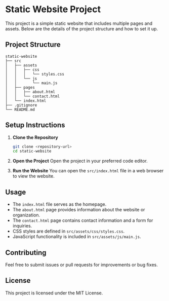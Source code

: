 # Static Website Project

This project is a simple static website that includes multiple pages and assets. Below are the details of the project structure and how to set it up.

## Project Structure

```
static-website
├── src
│   ├── assets
│   │   ├── css
│   │   │   └── styles.css
│   │   └── js
│   │       └── main.js
│   ├── pages
│   │   ├── about.html
│   │   └── contact.html
│   └── index.html
├── .gitignore
└── README.md
```

## Setup Instructions

1. **Clone the Repository**
   ```bash
   git clone <repository-url>
   cd static-website
   ```

2. **Open the Project**
   Open the project in your preferred code editor.

3. **Run the Website**
   You can open the `src/index.html` file in a web browser to view the website.

## Usage

- The `index.html` file serves as the homepage.
- The `about.html` page provides information about the website or organization.
- The `contact.html` page contains contact information and a form for inquiries.
- CSS styles are defined in `src/assets/css/styles.css`.
- JavaScript functionality is included in `src/assets/js/main.js`.

## Contributing

Feel free to submit issues or pull requests for improvements or bug fixes.

## License

This project is licensed under the MIT License.